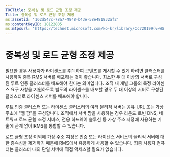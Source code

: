 ```yaml
---
TOCTitle: 중복성 및 로드 균형 조정 제공
Title: 중복성 및 로드 균형 조정 제공
ms:assetid: '162d547c-78a7-4848-b43e-58e481832af2'
ms:contentKeyID: 18122805
ms:mtpsurl: 'https://technet.microsoft.com/ko-kr/library/Cc720199(v=WS.10)'
---
```


중복성 및 로드 균형 조정 제공
=============================

필요한 경우 사용자가 라이센스를 취득하여 콘텐츠를 게시할 수 있게 하려면 클러스터를 사용하여 중복 RMS 서버를 배포하는 것이 좋습니다. 최소한 두 대 이상의 서버로 구성된 루트 인증 클러스터를 배포해야 한다는 의미입니다. 조직 내 개별 그룹의 특정 라이센스 요구 사항을 지원하도록 별도의 라이센스를 배포할 경우 두 대 이상의 서버로 구성된 클러스터로 라이센스 서버를 배포해야 합니다.

루트 인증 클러스터 또는 라이센스 클러스터의 여러 물리적 서버는 공유 URL 또는 가상 주소에 "웹 팜"을 구성합니다. 조직에서 서버 팜을 사용하는 경우 라운드 로빈 DNS, 네트워크 로드 균형 조정 서비스, 전용 하드웨어 솔루션 등 가상 주소 지정에 사용하는 기술에 관계 없이 RMS를 통합할 수 있습니다.

로드 균형 조정 이외에 가상 주소 지정은 인증 또는 라이센스 서비스의 물리적 서버에 대한 종속성을 제거하기 때문에 RMS에서 유용하게 사용할 수 있습니다. 최종 사용자 컴퓨터는 클러스터 내의 단일 서버에 직접 액세스할 필요가 없습니다.
